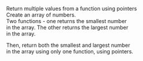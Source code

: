 Return multiple values from a function using pointers  
Create an array of numbers.  
Two functions - one returns the smallest number  
in the array. The other returns the largest number  
in the array.

Then, return both the smallest and largest number  
in the array using only one function, using pointers.
